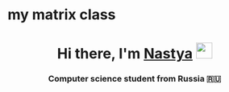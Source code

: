 # my matrix class
<h1 align="center">Hi there, I'm <a href="https://daniilshat.ru/" target="_blank">Nastya</a>   
<img src="https://github.com/blackcater/blackcater/raw/main/images/Hi.gif" height="32"/></h1>
<h3 align="center">Computer science student from Russia 🇷🇺</h3>
 
